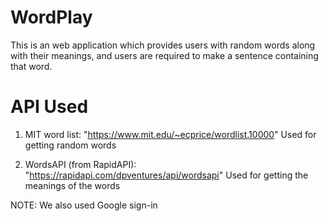 # WordPlay
This is an web application which provides users with random words along with their meanings, and users are required to make a sentence containing that word.

# API Used
1. MIT word list: "https://www.mit.edu/~ecprice/wordlist.10000"
    Used for getting random words
    
2. WordsAPI (from RapidAPI): "https://rapidapi.com/dpventures/api/wordsapi"
    Used for getting the meanings of the words
    
NOTE: We also used Google sign-in
